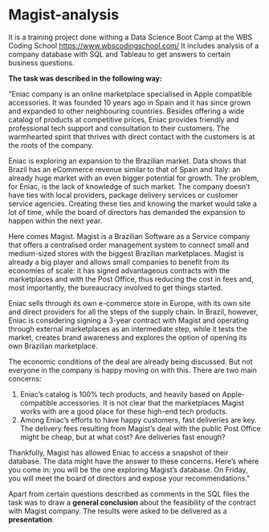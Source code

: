 # Magist-analysis
It is a training project done withing a Data Science Boot Camp at the WBS Coding School https://www.wbscodingschool.com/
It includes analysis of a company database with SQL and Tableau to get answers to certain business questions.

**The task was described in the following way:**

"Eniac company is an online marketplace specialised in Apple compatible accessories. It was founded 10 years ago in Spain and it has since grown and expanded to other neighbouring countries. Besides offering a wide catalog of products at competitive prices, Eniac provides friendly and professional tech support and consultation to their customers. The warmhearted spirit that thrives with direct contact with the customers is at the roots of the company.

Eniac is exploring an expansion to the Brazilian market. Data shows that Brazil has an eCommerce revenue similar to that of Spain and Italy: an already huge market with an even bigger potential for growth. The problem, for Eniac, is the lack of knowledge of such market. The company doesn’t have ties with local providers, package delivery services or customer service agencies. Creating these ties and knowing the market would take a lot of time, while the board of directors has demanded the expansion to happen within the next year.

Here comes Magist. Magist is a Brazilian Software as a Service company that offers a centralised order management system to connect small and medium-sized stores with the biggest Brazilian marketplaces. Magist is already a big player and allows small companies to benefit from its economies of scale: it has signed advantageous contracts with the marketplaces and with the Post Office, thus reducing the cost in fees and, most importantly, the bureaucracy involved to get things started.

Eniac sells through its own e-commerce store in Europe, with its own site and direct providers for all the steps of the supply chain. In Brazil, however, Eniac is considering signing a 3-year contract with Magist and operating through external marketplaces as an intermediate step, while it tests the market, creates brand awareness and explores the option of opening its own Brazilian marketplace.

The economic conditions of the deal are already being discussed. But not everyone in the company is happy moving on with this. There are two main concerns:

1. Eniac’s catalog is 100% tech products, and heavily based on Apple-compatible accessories. It is not clear that the marketplaces Magist works with are a good place for these high-end tech products.
2. Among Eniac’s efforts to have happy customers, fast deliveries are key. The delivery fees resulting from Magist’s deal with the public Post Office might be cheap, but at what cost? Are deliveries fast enough?

Thankfully, Magist has allowed Eniac to access a snapshot of their database. The data might have the answer to these concerns. Here’s where you come in: you will be the one exploring Magist’s database. On Friday, you will meet the board of directors and expose your recommendations."

Apart from certain questions described as comments in the SQL files the task was to draw a **general conclusion** about the feasibility of the contract with Magist company. The results were asked to be delivered as a **presentation**.